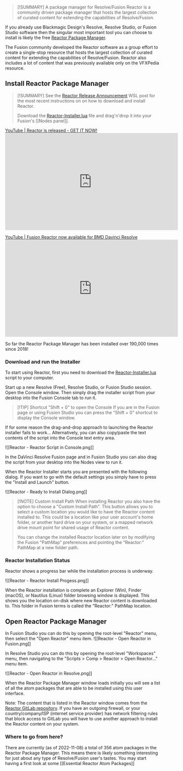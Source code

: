 > [!SUMMARY] A package manager for Resolve/Fusion
> Reactor is a community driven package manager that hosts the largest collection of curated content for extending the capabilities of Resolve/Fusion.

If you already use Blackmagic Design's Resolve, Resolve Studio, or Fusion Studio software then the singular most important tool you can choose to install is likely the free [Reactor Package Manager](https://www.steakunderwater.com/wesuckless/viewtopic.php?f=32&t=3067).

The Fusion community developed the Reactor software as a group effort to create a single-stop resource that hosts the largest collection of curated content for extending the capabilities of Resolve/Fusion. Reactor also includes a lot of content that was previously available only on the VFXPedia resource.



## Install Reactor Package Manager

> [!SUMMARY]
> See the [Reactor Release Announcement](https://www.steakunderwater.com/wesuckless/viewtopic.php?t=1814) WSL post for the most recent instructions on on how to download and install Reactor.
>
> Download the [Reactor-Installer.lua](https://www.steakunderwater.com/wesuckless/download/file.php?id=4862) file and drag'n'drop it into your Fusion's [[Nodes panel]].

[YouTube | Reactor is released - GET IT NOW!](https://www.youtube.com/watch?v=mklCsf8yOUk)<iframe width="560" height="315" src="https://www.youtube.com/embed/mklCsf8yOUk" title="YouTube video player" frameborder="0" allow="accelerometer; autoplay; clipboard-write; encrypted-media; gyroscope; picture-in-picture" allowfullscreen></iframe>

[YouTube | Fusion Reactor now available for BMD Davinci Resolve](https://www.youtube.com/watch?v=iEIFl6gp58Q)<iframe width="560" height="315" src="https://www.youtube.com/embed/iEIFl6gp58Q" title="YouTube video player" frameborder="0" allow="accelerometer; autoplay; clipboard-write; encrypted-media; gyroscope; picture-in-picture" allowfullscreen></iframe>

So far the Reactor Package Manager has been installed over 190,000 times since 2018!

### Download and run the Installer

To start using Reactor, first you need to download the [Reactor-Installer.lua](https://www.steakunderwater.com/wesuckless/download/file.php?id=4862) script to your computer. 

Start up a new Resolve (Free), Resolve Studio, or Fusion Studio session. Open the Console window. Then simply drag the installer script from your desktop into the Fusion Console tab to run it. 

> [!TIP] Shortcut "Shift + 0" to open the Console
> If you are in the Fusion page or using Fusion Studio you can press the "Shift + 0" shortcut to display the Console window.

If for some reason the drag-and-drop approach to launching the Reactor installer fails to work… Alternatively, you can also copy/paste the text contents of the script into the Console text entry area. 

![[Reactor - Reactor Script in Console.png]]

In the DaVinci Resolve Fusion page and in Fusion Studio you can also drag the script from your desktop into the Nodes view to run it.

When the Reactor Installer starts you are presented with the following dialog. If you want to go with the default settings you simply have to press the "Install and Launch" button.

  ![[Reactor - Ready to Install Dialog.png]]

> [!NOTE] Custom Install Path
> When installing Reactor you also have the option to choose a "Custom Install Path". This button allows you to select a custom location you would like to have the Reactor content installed to. This could be a location like your user account's home folder, or another hard drive on your system, or a mapped network drive mount point for shared usage of Reactor content. 
> 
> You can change the installed Reactor location later on by modifying the Fusion "PathMap" preferences and pointing the "Reactor:" PathMap at a new folder path.

 
### Reactor Installation Status

Reactor shows a progress bar while the installation process is underway.

  ![[Reactor - Reactor Install Progess.png]]

When the Reactor installation is complete an Explorer (Win), Finder (macOS), or Nautilus (Linux) folder browsing window is displayed. This shows you the location on-disk where new Reactor content is downloaded to. This folder in Fusion terms is called the "Reactor:" PathMap location.

## Open Reactor Package Manager

In Fusion Studio you can do this by opening the root-level "Reactor" menu, then select the "Open Reactor" menu item.
![[Reactor - Open Reactor in Fusion.png]]


In Resolve Studio you can do this by opening the root-level "Workspaces" menu, then navigating to the "Scripts > Comp > Reactor > Open Reactor…" menu item.

![[Reactor - Open Reactor in Resolve.png]]
  
When the Reactor Package Manager window loads initially you will see a list of all the atom packages that are able to be installed using this user interface. 

Note: The content that is listed in the Reactor window comes from the [Reactor GitLab repository](https://gitlab.com/WeSuckLess/Reactor). If you have an outgoing firewall, or your country/company/ISP (internet service provider) has network filtering rules that block access to GitLab you will have to use another approach to install the Reactor content on your system.

### Where to go from here?

There are currently (as of 2022-11-08) a total of 356 atom packages in the Reactor Package Manager. This means there is likely something interesting for just about any type of Resolve/Fusion user's tastes. You may start having a first look at some [[Essential Reactor Atom Packages]]





